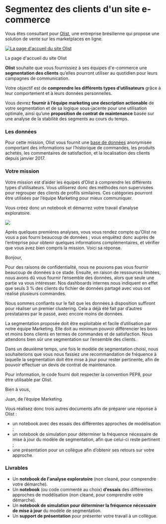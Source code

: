 
# Segmentez des clients d'un site e-commerce

Vous êtes consultant pour  [Olist](https://olist.com/), une entreprise brésilienne qui propose une solution de vente sur les marketplaces en ligne.

[![La page d'accueil du site Olist](https://user.oc-static.com/upload/2019/02/24/15510251487267_Capture%20d%E2%80%99e%CC%81cran%202019-02-20%20a%CC%80%2017.37.38.png)](https://user.oc-static.com/upload/2019/02/24/15510251487267_Capture%20d%E2%80%99e%CC%81cran%202019-02-20%20a%CC%80%2017.37.38.png)

La page d'accueil du site Olist

**Olist**  souhaite que vous fournissiez à ses équipes d'e-commerce une  **segmentation des clients**  qu’elles pourront utiliser au quotidien pour leurs campagnes de communication.

Votre objectif est de  **comprendre les différents types d’utilisateurs**  grâce à leur comportement et à leurs données personnelles.

Vous devrez  **fournir à l’équipe marketing une description actionable**  de votre segmentation et de sa logique sous-jacente pour une utilisation optimale, ainsi qu’une  **proposition de contrat de maintenance**  basée sur une analyse de la stabilité des segments au cours du temps.

### **Les données**

Pour cette mission, Olist vous fournit une  [base de données](https://www.kaggle.com/olistbr/brazilian-ecommerce)  anonymisée comportant des informations sur l’historique de commandes, les produits achetés, les commentaires de satisfaction, et la localisation des clients depuis janvier 2017.

### **Votre mission**

Votre mission est d’aider les équipes d’Olist à comprendre les différents types d'utilisateurs. Vous utiliserez donc des méthodes non supervisées pour regrouper des clients de profils similaires. Ces catégories pourront être utilisées par l’équipe Marketing pour mieux communiquer.

Vous créez donc un notebook et démarrez votre travail d’analyse exploratoire.

**![](https://user.oc-static.com/upload/2021/12/01/16383463579756_DATA_unesemaineplustard_IT_FR_UneSemaine%20copy%20%282%29.png)**

Après quelques premières analyses, vous vous rendez compte qu’Olist ne vous a pas fourni beaucoup de données ; vous enquêtez donc auprès de l’entreprise pour obtenir quelques informations complémentaires, et vérifier que vous avez bien compris la mission. Voici sa réponse.

Bonjour,

Pour des raisons de confidentialité, nous ne pouvons pas vous fournir beaucoup de données à ce stade. Ensuite, en raison de ressources limitées, nous avons dû vous fournir l’ensemble des données, alors que seule une partie va vous intéresser. Nos dashboards internes nous indiquent en effet que seuls 3 % des clients du fichier de données partagé avec vous ont réalisé plusieurs commandes.

Nous sommes confiants sur le fait que les données à disposition suffiront pour réaliser un premier clustering. Cela a déjà été fait par d’autres prestataires par le passé, avec encore moins de données.

La segmentation proposée doit être exploitable et facile d’utilisation par notre équipe Marketing. Elle doit au minimum pouvoir différencier les bons et moins bons clients en termes de commandes et de satisfaction. Nous attendons bien sûr une segmentation sur l’ensemble des clients.

Dans un deuxième temps, une fois le modèle de segmentation choisi, nous souhaiterions que vous nous fassiez une recommandation de fréquence à laquelle la segmentation doit être mise à jour pour rester pertinente, afin de pouvoir effectuer un devis de contrat de maintenance.

Pour information, le code fourni doit respecter la convention PEP8, pour être utilisable par Olist.

Bien à vous,

Juan, de l’équipe Marketing

Vous réalisez donc trois autres documents afin de préparer une réponse à Olist :

-   un notebook avec des essais des différentes approches de modélisation ;
-   un notebook de simulation pour déterminer la fréquence nécessaire de mise à jour du modèle de segmentation, afin que celui-ci reste pertinent ;
-   une présentation pour un collègue afin d’obtenir ses retours sur votre approche.

### **Livrables**

-   Un  **notebook de l'analyse exploratoire**  (non cleané, pour comprendre votre démarche).
-   Un  **notebook**  (ou code commenté au choix)  **d’essais**  des différentes approches de modélisation (non cleané, pour comprendre votre démarche).
-   Un  **notebook de simulation pour déterminer la fréquence nécessaire de mise à jour**  du modèle de segmentation.
-   Un  **support de présentation**  pour présenter votre travail à un collègue.
